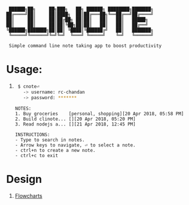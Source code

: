 ```
 ██████╗██╗     ██╗███╗   ██╗ ██████╗ ████████╗███████╗
██╔════╝██║     ██║████╗  ██║██╔═══██╗╚══██╔══╝██╔════╝
██║     ██║     ██║██╔██╗ ██║██║   ██║   ██║   █████╗  
██║     ██║     ██║██║╚██╗██║██║   ██║   ██║   ██╔══╝  
╚██████╗███████╗██║██║ ╚████║╚██████╔╝   ██║   ███████╗
 ╚═════╝╚══════╝╚═╝╚═╝  ╚═══╝ ╚═════╝    ╚═╝   ╚══════╝

 Simple command line note taking app to boost productivity
```

# Usage:

1.  ```bash
     $ cnote⏎
       -> username: rc-chandan
       -> password: *******
    ```

    ```
    NOTES:
    1. Buy groceries    [personal, shopping][20 Apr 2018, 05:58 PM]
    2. Build clinote... [][20 Apr 2018, 05:20 PM]
    3. Read nodejs a... [][21 Apr 2018, 12:45 PM]

    INSTRUCTIONS:
    - Type to search in notes.
    - Arrow keys to navigate, ⏎ to select a note.
    - ctrl+n to create a new note.
    - ctrl+c to exit
    ```

# Design
1. [Flowcharts](docs/design.md)
